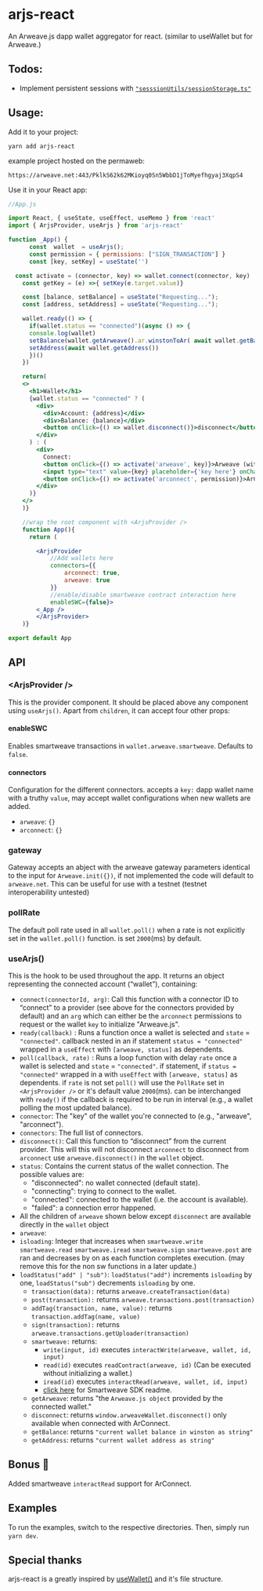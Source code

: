 # arjs-react
An Arweave.js dapp wallet aggregator for react. (similar to useWallet but for Arweave.) 

## Todos:
* Implement persistent sessions with [`"sesssionUtils/sessionStorage.ts"`](https://github.com/nanofuxion/arjs-react/blob/main/src/sesssionUtils/sessionStorage.ts)

## Usage: 
Add it to your project:

```console
yarn add arjs-react 
```

example project hosted on the permaweb:

```
https://arweave.net:443/PklkS62k62MKioyq0Sn5WbbD1jToMyefhgyaj3XqpS4
```

Use it in your React app:

```jsx 
//App.js

import React, { useState, useEffect, useMemo } from 'react'
import { ArjsProvider, useArjs } from 'arjs-react'

function _App() {
      const  wallet  = useArjs();
      const permission = { permissions: ["SIGN_TRANSACTION"] }
      const [key, setKey] = useState('')

  const activate = (connector, key) => wallet.connect(connector, key)
    const getKey = (e) =>{ setKey(e.target.value)}

    const [balance, setBalance] = useState("Requesting...");
    const [address, setAddress] = useState("Requesting...");

    wallet.ready(() => {
      if(wallet.status == "connected")(async () => {
      console.log(wallet)
      setBalance(wallet.getArweave().ar.winstonToAr( await wallet.getBalance("self")))
      setAddress(await wallet.getAddress())
      })()
    })

    return(
    <>
      <h1>Wallet</h1>
      {wallet.status == "connected" ? (
        <div>
          <div>Account: {address}</div>
          <div>Balance: {balance}</div>
          <button onClick={() => wallet.disconnect()}>disconnect</button>
        </div>
      ) : (
        <div>
          Connect:
          <button onClick={() => activate('arweave', key)}>Arweave (with Key)</button>
          <input type="text" value={key} placeholder={'key here'} onChange={getKey}/>
          <button onClick={() => activate('arconnect', permission)}>ArConnect</button>
        </div>
      )}
    </>
    )}

    //wrap the root component with <ArjsProvider />
    function App(){
      return (

        <ArjsProvider 
            //Add wallets here
            connectors={{
                arconnect: true,
                arweave: true
            }} 
            //enable/disable smartweave contract interaction here
            enableSWC={false}> 
        <_App />
        </ArjsProvider>
    )}

export default App 
```


## API

### &lt;ArjsProvider />

This is the provider component. It should be placed above any component using `useArjs()`. Apart from `children`, it can accept four other props:


#### enableSWC

Enables smartweave transactions in `wallet.arweave.smartweave`. 
Defaults to `false`.


#### connectors

Configuration for the different connectors. accepts a `key:` dapp wallet name with a truthy `value`, may accept wallet configurations when new wallets are added.
- `arweave`: `{}`
- `arconnect`: `{}`

### gateway

Gateway accepts an abject with the arweave gateway parameters identical to the input for `Arweave.init({})`, if not implemented the code will default to `arweave.net`. This can be useful for use with a testnet (testnet interoperability untested) 


### pollRate

The default poll rate used in all `wallet.poll()` when a rate is not explicitly set in  the `wallet.poll()` function. is set `2000`(ms) by default.



### useArjs()

This is the hook to be used throughout the app. 
It returns an object representing the connected account (“wallet”), containing:

- `connect(connectorId, arg)`: Call this function with a connector ID to “connect” to a provider (see above for the connectors provided by default) and an `arg` which can either be the `arconnect` permissions to request or the wallet `key` to initialize "Arweave.js".
- `ready(callback)` : Runs a function once a wallet is selected and `state` = `"connected"`. callback nested in an if statement `status = "connected"` wrapped in a `useEffect` with `[arweave, status]` as dependents.
- `poll(callback, rate)` : Runs a loop function with delay `rate` once a wallet is selected and `state` = `"connected"`. if statement, if `status = "connected"` wrapped in a with `useEffect` with `[arweave, status]` as dependents. if `rate` is not set `poll()` will use the `PollRate` set in `<ArjsProvider />` or it's default value `2000`(ms). can be interchanged with `ready()` if the callback is required to be run in interval (e.g., a wallet polling the most updated balance).
- `connector`: The "key" of the wallet you're connected to (e.g., "arweave", "arconnect").
- `connectors`: The full list of connectors.
- `disconnect()`: Call this function to “disconnect” from the current provider. This will this will not disconnect `arconnect` to disconnect from `arconnect` use `arweave.disconnect()` in the `wallet` object.
- `status`: Contains the current status of the wallet connection. The possible values are:
  - "disconnected": no wallet connected (default state).
  - "connecting": trying to connect to the wallet.
  - "connected": connected to the wallet (i.e. the account is available).
  - "failed": a connection error happened.
- All the children of `arweave` shown below except `disconnect` are available directly in the `wallet` object
- `arweave`: 
- `isloading`: Integer that increases when `smartweave.write` `smartweave.read` `smartweave.iread` `smartweave.sign` `smartweave.post` are ran and decreases by on as each function completes execution. (may remove this for the non sw functions in a later update.)
- `loadStatus("add" | "sub")`:  `loadStatus("add")` increments `isloading` by one, `loadStatus("sub")` decrements `isloading` by one.
    - `transaction(data):` returns `arweave.createTransaction(data)`
    - `post(transaction):` returns `arweave.transactions.post(transaction)`
    - `addTag(transaction, name, value):` returns `transaction.addTag(name, value)`
    - `sign(transaction):` returns `arweave.transactions.getUploader(transaction)`
    - `smartweave:` returns:
      - `write(input, id)` executes  `interactWrite(arweave, wallet, id, input)`
      - `read(id)` executes  `readContract(arweave, id)` (Can be executed without initializing a wallet.)
      - `iread(id)` executes `interactRead(arweave, wallet, id, input)` 
      - [click here](https://github.com/ArweaveTeam/SmartWeave/blob/master/SDK.md) for Smartweave SDK readme.
    - `getArweave`: returns "the `Arweave.js object` provided by the connected wallet."
    - `disconnect`: returns `window.arweaveWallet.disconnect()` only available when connected with ArConnect.
    - `getBalance`: returns `"current wallet balance in winston as string"`
    - `getAddress`: returns `"current wallet address as string"`

## Bonus 🍬

Added smartweave `interactRead` support for ArConnect.

## Examples

To run the examples, switch to the respective directories. Then, simply run `yarn dev`.

## Special thanks

arjs-react is a greatly inspired by [useWallet()](https://github.com/aragon/use-wallet) and it's file structure.